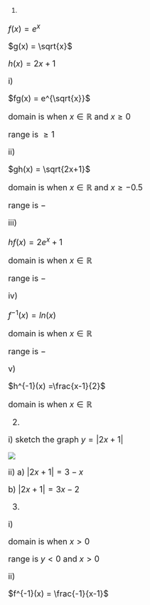 1)

<font size =4>

$f(x) = e^x$

$g(x) = \sqrt{x}$

$h(x) = 2x + 1$

i) 

$fg(x) = e^{\sqrt{x}}$

domain is when $x \in \mathbb{R}$ and $x \geq 0$ 

range is $\geq 1$

ii)

$gh(x) = \sqrt{2x+1}$

domain is when $x \in \mathbb{R}$ and $x \geq -0.5$

range is $-$

iii) 

$hf(x) = 2e^x + 1$

domain is when $x \in \mathbb{R}$

range is $-$

iv)

$f^{-1}(x) = ln (x)$

domain is when $x \in \mathbb{R}$

range is $-$

v)

$h^{-1}(x) =\frac{x-1}{2}$

domain is when $x \in \mathbb{R}$


2)

i) sketch the graph $y = |2x+1|$

![](graph1.png)

ii)
a) $|2x + 1| = 3-x$


b) $|2x + 1| = 3x -2$



3)
i) 

domain is when $x > 0$

range is $y < 0$ and $x > 0$

ii)

$f^{-1}(x) = \frac{-1}{x-1}$

